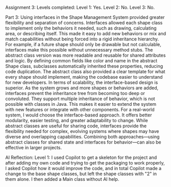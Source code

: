 Assignment 3:
  Levels completed:
    Level 1: Yes.
    Level 2: No.
    Level 3: No.
  
  Part 3:
    Using interfaces in the Shape Management System provided greater flexibility and separation of concerns. Interfaces allowed each shape class to implement only the behaviors it needed, such as drawing, calculating area, or describing itself. This made it easy to add new behaviors or mix and match capabilities without being forced into a rigid inheritance hierarchy. For example, if a future shape should only be drawable but not calculable, interfaces make this possible without unnecessary method stubs.
    The abstract class version was more readable and reusable for shared attributes and logic. By defining common fields like color and name in the abstract Shape class, subclasses automatically inherited these properties, reducing code duplication. The abstract class also provided a clear template for what every shape should implement, making the codebase easier to understand for new developers.
    In terms of scalability, the interface-based design is superior. As the system grows and more shapes or behaviors are added, interfaces prevent the inheritance tree from becoming too deep or convoluted. They support multiple inheritance of behavior, which is not possible with classes in Java. This makes it easier to extend the system with new features or integrate with other components.
    For a real-world system, I would choose the interface-based approach. It offers better modularity, easier testing, and greater adaptability to change. While abstract classes are useful for sharing code, interfaces provide the flexibility needed for complex, evolving systems where shapes may have diverse and overlapping capabilities. Combining both approaches—using abstract classes for shared state and interfaces for behavior—can also be effective in larger projects.

AI Reflection:
  Level 1:
    I used Copilot to get a skeleton for the project and after adding my own code and trying to get the packaging to work properly, I asked Copilot how it would improve the code, and in total Copilot made a change to the base shape classes, but left the shape classes with "2" in them alone. I then added a Main class without AI help.
